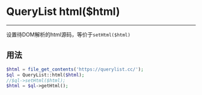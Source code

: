 # QueryList html($html)

---

设置待DOM解析的html源码，等价于`setHtml($html)`

## 用法

```php
$html = file_get_contents('https://querylist.cc/');
$ql = QueryList::html($html);
//$ql->setHtml($html);
$html = $ql->getHtml();
```